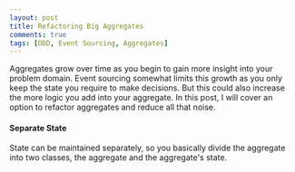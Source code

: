 ```yaml
---
layout: post
title: Refactoring Big Aggregates
comments: true
tags: [DDD, Event Sourcing, Aggregates]
---
```


Aggregates grow over time as you begin to gain more insight into your problem domain. Event sourcing somewhat limits this growth as you only keep the state you require to make decisions. But this could also increase the more logic you add into your aggregate. In this post, I will cover an option to refactor aggregates and reduce all that noise.

#### Separate State

State can be maintained separately, so you basically divide the aggregate into two classes, the aggregate and the aggregate's state.
